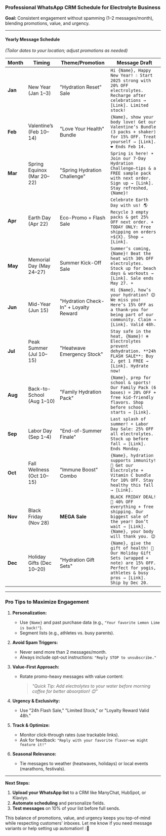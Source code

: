 ### Professional WhatsApp CRM Schedule for Electrolyte Business  
**Goal:** Consistent engagement without spamming (1–2 messages/month), blending promotions, value, and urgency.  

---

#### **Yearly Message Schedule**  
*(Tailor dates to your location; adjust promotions as needed)*  

| **Month** | **Timing**       | **Theme/Promotion**                     | **Message Draft**                                                                                                                                                               |
|-----------|------------------|-----------------------------------------|---------------------------------------------------------------------------------------------------------------------------------------------------------------------------------|
| **Jan**   | New Year (Jan 1–3) | "Hydration Reset" Sale                  | `Hi {Name}, Happy New Year! 💧 Start 2025 strong with 20% OFF electrolytes. Recharge after celebrations → [Link]. Limited stock!`                                               |
| **Feb**   | Valentine’s (Feb 10–14) | "Love Your Health" Bundle              | `{Name}, show your body love! Get our Valentine’s Bundle (3 packs + shaker) for 15% OFF. Treat yourself → [Link]. ❤️ Ends Feb 14.`                                            |
| **Mar**   | Spring Equinox (Mar 20–22) | "Spring Hydration Challenge"           | `Spring is here! ☀️ Join our 7-Day Hydration Challenge—tips & a FREE sample pack with next order. Sign up → [Link]. Stay refreshed, {Name}!`                                  |
| **Apr**   | Earth Day (Apr 22) | Eco-Promo + Flash Sale                 | `Celebrate Earth Day with us! 🌎 Recycle 3 empty packs & get 25% OFF next order. + TODAY ONLY: Free shipping on orders >${X}. Shop → [Link].`                                |
| **May**   | Memorial Day (May 24–27) | Summer Kick-Off Sale                   | `Summer’s coming, {Name}! Beat the heat with 30% OFF electrolytes. Stock up for beach days & workouts → [Link]. Sale ends May 27. ☀️`                                          |
| **Jun**   | Mid-Year (Jun 15) | "Hydration Check-In" + Loyalty Reward  | `Hi {Name}, how’s your hydration? 😊 We miss you! Here’s 15% OFF as a thank-you for being part of our community. Claim → [Link]. Valid 48h.`                                  |
| **Jul**   | Peak Summer (Jul 10–15) | "Heatwave Emergency Stock"             | `Stay safe in the heat, {Name}! ❄️ Electrolytes prevent dehydration. **24h FLASH SALE**: Buy 2, get 1 FREE → [Link]. Hydrate now!`                                            |
| **Aug**   | Back-to-School (Aug 1–10) | "Family Hydration Pack"                | `{Name}, prep for school & sports! Our Family Pack (6 boxes) = 20% OFF + free kid-friendly flavors. Shop before school starts → [Link].`                                      |
| **Sep**   | Labor Day (Sep 1–4) | "End-of-Summer Finale"                 | `Last splash of summer! ☀️ Labor Day Sale: 25% OFF all electrolytes. Stock up before fall → [Link]. Ends Monday.`                                                              |
| **Oct**   | Fall Wellness (Oct 10–15) | "Immune Boost" Combo                   | `{Name}, hydration supports immunity! 🍂 Get our Electrolyte + Vitamin C bundle for 10% OFF. Stay healthy this fall → [Link].`                                                 |
| **Nov**   | Black Friday (Nov 28) | **MEGA Sale**                          | `BLACK FRIDAY DEAL! 🚨 40% OFF everything + free shipping. Our biggest sale of the year! Don’t wait → [Link]. {Name}, your body will thank you. 😉`                          |
| **Dec**   | Holiday Gifts (Dec 10–20) | "Hydration Gift Sets"                  | `{Name}, give the gift of health! 🎁 Our Holiday Gift Sets (wrapped + note) are 15% OFF. Perfect for yogis, athletes & busy pros → [Link]. Ship by Dec 20.`                |

---

### **Pro Tips to Maximize Engagement**  
1. **Personalization:**  
   - Use `{Name}` and past purchase data (e.g., `"Your favorite Lemon Lime is back!"`).  
   - Segment lists (e.g., athletes vs. busy parents).  

2. **Avoid Spam Triggers:**  
   - Never send more than 2 messages/month.  
   - Always include opt-out instructions: `"Reply STOP to unsubscribe."`  

3. **Value-First Approach:**  
   - Rotate promo-heavy messages with value content:  
     > *"Quick Tip: Add electrolytes to your water before morning coffee for better absorption! 😊"*  

4. **Urgency & Exclusivity:**  
   - Use "24h Flash Sale," "Limited Stock," or "Loyalty Reward Valid 48h."  

5. **Track & Optimize:**  
   - Monitor click-through rates (use trackable links).  
   - Ask for feedback: `"Reply with your favorite flavor—we might feature it!"`  

6. **Seasonal Relevance:**  
   - Tie messages to weather (heatwaves, holidays) or local events (marathons, festivals).  

---

**Next Steps:**  
1. **Upload your WhatsApp list** to a CRM like ManyChat, HubSpot, or Klaviyo.  
2. **Automate scheduling** and personalize fields.  
3. **Test messages** on 10% of your list before full sends.  

This balance of promotions, value, and urgency keeps you top-of-mind while respecting customers’ inboxes. Let me know if you need message variants or help setting up automation! 💧📲